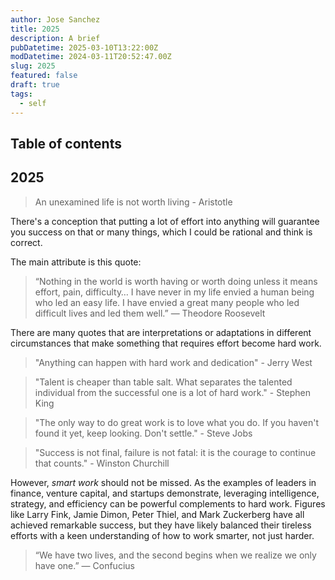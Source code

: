 ```yaml
---
author: Jose Sanchez
title: 2025
description: A brief
pubDatetime: 2025-03-10T13:22:00Z
modDatetime: 2024-03-11T20:52:47.00Z
slug: 2025
featured: false
draft: true
tags:
  - self
---
```


## Table of contents

## 2025
> An unexamined life is not worth living - Aristotle

There's a conception that putting a lot of effort into anything will guarantee you success on that or many things, which I could be rational and think is correct.

The main attribute is this quote:
> “Nothing in the world is worth having or worth doing unless it means effort, pain, difficulty… I have never in my life envied a human being who led an easy life. I have envied a great many people who led difficult lives and led them well.” ― Theodore Roosevelt 

There are many quotes that are interpretations or adaptations in different circumstances that make something that requires effort become hard work.
> "Anything can happen with hard work and dedication" - Jerry West

> "Talent is cheaper than table salt. What separates the talented individual from the successful one is a lot of hard work." - Stephen King

> "The only way to do great work is to love what you do. If you haven't found it yet, keep looking. Don't settle." - Steve Jobs

> "Success is not final, failure is not fatal: it is the courage to continue that counts." - Winston Churchill

However, _smart_ _work_ should not be missed. As the examples of leaders in finance, venture capital, and startups demonstrate, leveraging intelligence, strategy, and efficiency can be powerful complements to hard work. Figures like Larry Fink, Jamie Dimon, Peter Thiel, and Mark Zuckerberg have all achieved remarkable success, but they have likely balanced their tireless efforts with a keen understanding of how to work smarter, not just harder.

> “We have two lives, and the second begins when we realize we only have one.” ― Confucius  
